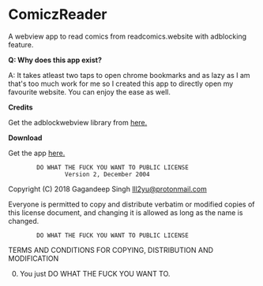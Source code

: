 # ComiczReader
A webview app to read comics from readcomics.website with adblocking feature.

**Q: Why does this app exist?**

  A: It takes atleast two taps to open chrome bookmarks and as lazy as I am that's too much work for me so I created this app to directly open my favourite website. You can enjoy the ease as well.
  
**Credits**

Get the adblockwebview library from <a href="https://github.com/AmniX/AdBlockedWebView-Android">here.</a>


**Download**


Get the app <a href="https://github.com/lll2yu/ComiczReader/releases/download/0.1/app-release.apk">here.</a>

            DO WHAT THE FUCK YOU WANT TO PUBLIC LICENSE
                    Version 2, December 2004

 Copyright (C) 2018 Gagandeep Singh <lll2yu@protonmail.com>

 Everyone is permitted to copy and distribute verbatim or modified
 copies of this license document, and changing it is allowed as long
 as the name is changed.

            DO WHAT THE FUCK YOU WANT TO PUBLIC LICENSE
   TERMS AND CONDITIONS FOR COPYING, DISTRIBUTION AND MODIFICATION

  0. You just DO WHAT THE FUCK YOU WANT TO.

